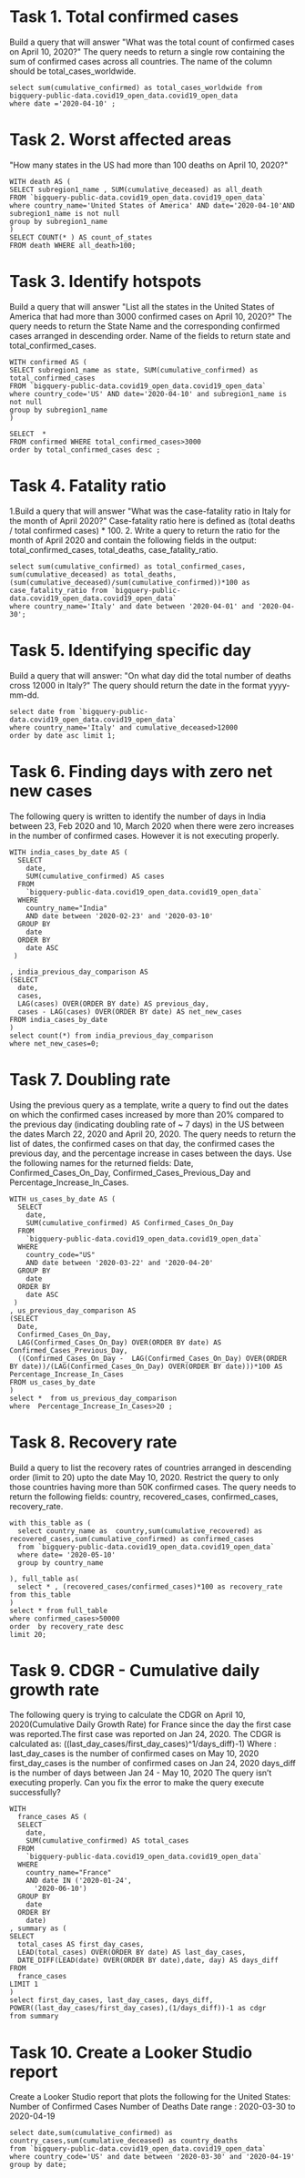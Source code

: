 # Task 1. Total confirmed cases
Build a query that will answer "What was the total count of confirmed cases on April 10, 2020?" 
The query needs to return a single row containing the sum of confirmed cases across all countries. The name of the column should be total_cases_worldwide.
```
select sum(cumulative_confirmed) as total_cases_worldwide from  bigquery-public-data.covid19_open_data.covid19_open_data 
where date ='2020-04-10' ;
```

# Task 2. Worst affected areas
"How many states in the US had more than 100 deaths on April 10, 2020?"
```
WITH death AS ( 
SELECT subregion1_name , SUM(cumulative_deceased) as all_death
FROM `bigquery-public-data.covid19_open_data.covid19_open_data`
where country_name='United States of America' AND date='2020-04-10'AND subregion1_name is not null
group by subregion1_name
)
SELECT COUNT(* ) AS count_of_states
FROM death WHERE all_death>100;
```

# Task 3. Identify hotspots
Build a query that will answer "List all the states in the United States of America that had more than 3000 confirmed cases on April 10, 2020?" 
The query needs to return the State Name and the corresponding confirmed cases arranged in descending order.
Name of the fields to return state and total_confirmed_cases.
 ```
WITH confirmed AS ( 
SELECT subregion1_name as state, SUM(cumulative_confirmed) as total_confirmed_cases
FROM `bigquery-public-data.covid19_open_data.covid19_open_data`
where country_code='US' AND date='2020-04-10' and subregion1_name is not null
group by subregion1_name
)

SELECT  *
FROM confirmed WHERE total_confirmed_cases>3000
order by total_confirmed_cases desc ;
```

# Task 4. Fatality ratio
1.Build a query that will answer "What was the case-fatality ratio in Italy for the month of April 2020?"
Case-fatality ratio here is defined as (total deaths / total confirmed cases) * 100.
2. Write a query to return the ratio for the month of April 2020 and contain the following fields in the output: total_confirmed_cases, total_deaths, case_fatality_ratio.
```
select sum(cumulative_confirmed) as total_confirmed_cases, sum(cumulative_deceased) as total_deaths, (sum(cumulative_deceased)/sum(cumulative_confirmed))*100 as case_fatality_ratio from `bigquery-public-data.covid19_open_data.covid19_open_data`
where country_name='Italy' and date between '2020-04-01' and '2020-04-30'; 
```

# Task 5. Identifying specific day
Build a query that will answer: "On what day did the total number of deaths cross 12000 in Italy?" 
The query should return the date in the format yyyy-mm-dd.
```
select date from `bigquery-public-data.covid19_open_data.covid19_open_data`
where country_name='Italy' and cumulative_deceased>12000
order by date asc limit 1; 
```

# Task 6. Finding days with zero net new cases
The following query is written to identify the number of days in India between 23, Feb 2020 and 10, March 2020 when there were zero increases in the number of confirmed cases. 
However it is not executing properly.
```
WITH india_cases_by_date AS (
  SELECT
    date,
    SUM(cumulative_confirmed) AS cases
  FROM
    `bigquery-public-data.covid19_open_data.covid19_open_data`
  WHERE
    country_name="India"
    AND date between '2020-02-23' and '2020-03-10'
  GROUP BY
    date
  ORDER BY
    date ASC
 )

, india_previous_day_comparison AS
(SELECT
  date,
  cases,
  LAG(cases) OVER(ORDER BY date) AS previous_day,
  cases - LAG(cases) OVER(ORDER BY date) AS net_new_cases
FROM india_cases_by_date
)
select count(*) from india_previous_day_comparison
where net_new_cases=0;
```

# Task 7. Doubling rate
Using the previous query as a template, write a query to find out the dates on which the confirmed cases increased by more than 20% compared to the previous day (indicating doubling rate of ~ 7 days) in the US between the dates March 22, 2020 and April 20, 2020. 
The query needs to return the list of dates, the confirmed cases on that day, the confirmed cases the previous day, and the percentage increase in cases between the days.
Use the following names for the returned fields: Date, Confirmed_Cases_On_Day, Confirmed_Cases_Previous_Day and Percentage_Increase_In_Cases.
```
WITH us_cases_by_date AS (
  SELECT
    date,
    SUM(cumulative_confirmed) AS Confirmed_Cases_On_Day
  FROM
    `bigquery-public-data.covid19_open_data.covid19_open_data`
  WHERE
    country_code="US"
    AND date between '2020-03-22' and '2020-04-20'
  GROUP BY
    date
  ORDER BY
    date ASC
 )
, us_previous_day_comparison AS
(SELECT
  Date,
  Confirmed_Cases_On_Day,
  LAG(Confirmed_Cases_On_Day) OVER(ORDER BY date) AS Confirmed_Cases_Previous_Day,
  ((Confirmed_Cases_On_Day -  LAG(Confirmed_Cases_On_Day) OVER(ORDER BY date))/(LAG(Confirmed_Cases_On_Day) OVER(ORDER BY date)))*100 AS Percentage_Increase_In_Cases
FROM us_cases_by_date
)
select *  from us_previous_day_comparison
where  Percentage_Increase_In_Cases>20 ;
```

# Task 8. Recovery rate
Build a query to list the recovery rates of countries arranged in descending order (limit to 20) upto the date May 10, 2020.
Restrict the query to only those countries having more than 50K confirmed cases.
The query needs to return the following fields: country, recovered_cases, confirmed_cases, recovery_rate.
```
with this_table as (
  select country_name as  country,sum(cumulative_recovered) as recovered_cases,sum(cumulative_confirmed) as confirmed_cases 
  from `bigquery-public-data.covid19_open_data.covid19_open_data`
  where date= '2020-05-10'
  group by country_name 

), full_table as( 
  select * , (recovered_cases/confirmed_cases)*100 as recovery_rate
from this_table
)
select * from full_table 
where confirmed_cases>50000 
order  by recovery_rate desc
limit 20;
```

# Task 9. CDGR - Cumulative daily growth rate
The following query is trying to calculate the CDGR on April 10, 2020(Cumulative Daily Growth Rate) for France since the day the first case was reported.The first case was reported on Jan 24, 2020.
The CDGR is calculated as:
((last_day_cases/first_day_cases)^1/days_diff)-1)
Where :
last_day_cases is the number of confirmed cases on May 10, 2020
first_day_cases is the number of confirmed cases on Jan 24, 2020
days_diff is the number of days between Jan 24 - May 10, 2020
The query isn’t executing properly. Can you fix the error to make the query execute successfully?
```
WITH
  france_cases AS (
  SELECT
    date,
    SUM(cumulative_confirmed) AS total_cases
  FROM
    `bigquery-public-data.covid19_open_data.covid19_open_data`
  WHERE
    country_name="France"
    AND date IN ('2020-01-24',
      '2020-06-10')
  GROUP BY
    date
  ORDER BY
    date)
, summary as (
SELECT
  total_cases AS first_day_cases,
  LEAD(total_cases) OVER(ORDER BY date) AS last_day_cases,
  DATE_DIFF(LEAD(date) OVER(ORDER BY date),date, day) AS days_diff
FROM
  france_cases
LIMIT 1
)
select first_day_cases, last_day_cases, days_diff, POWER((last_day_cases/first_day_cases),(1/days_diff))-1 as cdgr
from summary
```

# Task 10. Create a Looker Studio report
Create a Looker Studio report that plots the following for the United States:
Number of Confirmed Cases
Number of Deaths
Date range : 2020-03-30 to 2020-04-19

```
select date,sum(cumulative_confirmed) as country_cases,sum(cumulative_deceased) as country_deaths
from `bigquery-public-data.covid19_open_data.covid19_open_data`
where country_code='US' and date between '2020-03-30' and '2020-04-19'
group by date;
```
